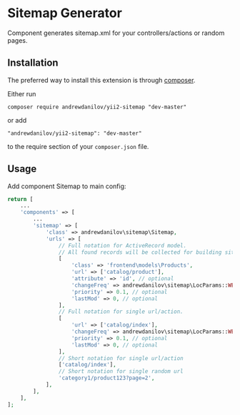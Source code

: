 Sitemap Generator
===================
Component generates sitemap.xml for your controllers/actions or random pages.

Installation
------------

The preferred way to install this extension is through [composer](http://getcomposer.org/download/).

Either run

```
composer require andrewdanilov/yii2-sitemap "dev-master"
```

or add

```
"andrewdanilov/yii2-sitemap": "dev-master"
```

to the require section of your `composer.json` file.


Usage
-----

Add component Sitemap to main config:

```php
return [
	...
	'components' => [
		...
		'sitemap' => [
			'class' => andrewdanilov\sitemap\Sitemap,
			'urls' => [
				// Full notation for ActiveRecord model.
				// All found records will be collected for building sitemap.
				[
					'class' => 'frontend\models\Products',
					'url' => ['catalog/product'],
					'attribute' => 'id', // optional
					'changeFreq' => andrewdanilov\sitemap\LocParams::WEEKLY, // optional
					'priority' => 0.1, // optional
					'lastMod' => 0, // optional
				],
				// Full notation for single url/action.
				[
					'url' => ['catalog/index'],
					'changeFreq' => andrewdanilov\sitemap\LocParams::WEEKLY, // optional
					'priority' => 0.1, // optional
					'lastMod' => 0, // optional
				],
				// Short notation for single url/action
				['catalog/index'],
				// Short notation for single random url
				'category1/product123?page=2',
			],
		],
	],
];
```